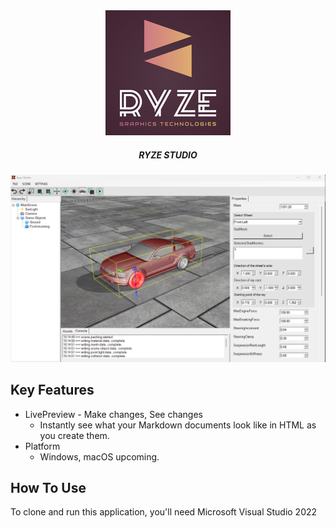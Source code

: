 <div style="text-align: center"><img src="https://github.com/yuriy3122/Ryze-Studio/blob/main/logo.jpeg"></div>

<h5 align="center">RYZE STUDIO</h5>

<img src="https://github.com/yuriy3122/Ryze-Studio/blob/main/RYZE%20Studio.jpg" alt="Screenshot">

## Key Features

* LivePreview - Make changes, See changes
  - Instantly see what your Markdown documents look like in HTML as you create them.
* Platform
  - Windows, macOS upcoming.

## How To Use

To clone and run this application, you'll need Microsoft Visual Studio 2022


